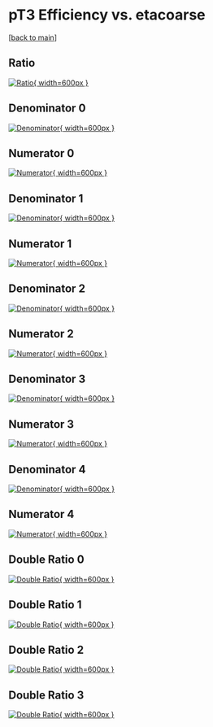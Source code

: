 # pT3 Efficiency vs. etacoarse

[[back to main](./)]



## Ratio

[![Ratio](../mtv/var/pT3_loweta_211_0_eff_etacoarse.png){ width=600px }](../mtv/var/pT3_loweta_211_0_eff_etacoarse.pdf)

## Denominator 0

[![Denominator](../mtv/den/pT3_loweta_211_0_eff_etacoarse_den0.png){ width=600px }](../mtv/den/pT3_loweta_211_0_eff_etacoarse_den0.pdf)

## Numerator 0

[![Numerator](../mtv/num/pT3_loweta_211_0_eff_etacoarse_num0.png){ width=600px }](../mtv/num/pT3_loweta_211_0_eff_etacoarse_num0.pdf)

## Denominator 1

[![Denominator](../mtv/den/pT3_loweta_211_0_eff_etacoarse_den1.png){ width=600px }](../mtv/den/pT3_loweta_211_0_eff_etacoarse_den1.pdf)

## Numerator 1

[![Numerator](../mtv/num/pT3_loweta_211_0_eff_etacoarse_num1.png){ width=600px }](../mtv/num/pT3_loweta_211_0_eff_etacoarse_num1.pdf)

## Denominator 2

[![Denominator](../mtv/den/pT3_loweta_211_0_eff_etacoarse_den2.png){ width=600px }](../mtv/den/pT3_loweta_211_0_eff_etacoarse_den2.pdf)

## Numerator 2

[![Numerator](../mtv/num/pT3_loweta_211_0_eff_etacoarse_num2.png){ width=600px }](../mtv/num/pT3_loweta_211_0_eff_etacoarse_num2.pdf)

## Denominator 3

[![Denominator](../mtv/den/pT3_loweta_211_0_eff_etacoarse_den3.png){ width=600px }](../mtv/den/pT3_loweta_211_0_eff_etacoarse_den3.pdf)

## Numerator 3

[![Numerator](../mtv/num/pT3_loweta_211_0_eff_etacoarse_num3.png){ width=600px }](../mtv/num/pT3_loweta_211_0_eff_etacoarse_num3.pdf)

## Denominator 4

[![Denominator](../mtv/den/pT3_loweta_211_0_eff_etacoarse_den4.png){ width=600px }](../mtv/den/pT3_loweta_211_0_eff_etacoarse_den4.pdf)

## Numerator 4

[![Numerator](../mtv/num/pT3_loweta_211_0_eff_etacoarse_num4.png){ width=600px }](../mtv/num/pT3_loweta_211_0_eff_etacoarse_num4.pdf)

## Double Ratio 0

[![Double Ratio](../mtv/ratio/pT3_loweta_211_0_eff_etacoarse_ratio0.png){ width=600px }](../mtv/ratio/pT3_loweta_211_0_eff_etacoarse_ratio0.pdf)

## Double Ratio 1

[![Double Ratio](../mtv/ratio/pT3_loweta_211_0_eff_etacoarse_ratio1.png){ width=600px }](../mtv/ratio/pT3_loweta_211_0_eff_etacoarse_ratio1.pdf)

## Double Ratio 2

[![Double Ratio](../mtv/ratio/pT3_loweta_211_0_eff_etacoarse_ratio2.png){ width=600px }](../mtv/ratio/pT3_loweta_211_0_eff_etacoarse_ratio2.pdf)

## Double Ratio 3

[![Double Ratio](../mtv/ratio/pT3_loweta_211_0_eff_etacoarse_ratio3.png){ width=600px }](../mtv/ratio/pT3_loweta_211_0_eff_etacoarse_ratio3.pdf)

